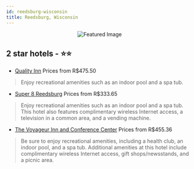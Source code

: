 ```yaml
---
id: reedsburg-wisconsin
title: Reedsburg, Wisconsin
---
```


<center><img src="https://i.travelapi.com/hotels/1000000/20000/19400/19356/4e237a88_z.jpg" alt="Featured Image" /></center>


##  2 star hotels - ⭐️⭐️

-    [Quality Inn](https://us.hurb.com/hotels/reedsburg/quality-inn-JNP-JP038718?cmp=18055) Prices from R$475.50
   > Enjoy recreational amenities such as an indoor pool and a spa tub.
-    [Super 8 Reedsburg](https://us.hurb.com/hotels/reedsburg/super-8-reedsburg-JNP-JP148307?cmp=18055) Prices from R$333.65
   > Enjoy recreational amenities such as an indoor pool and a spa tub. This hotel also features complimentary wireless Internet access, a television in a common area, and a vending machine.
-    [The Voyageur Inn and Conference Center](https://us.hurb.com/hotels/reedsburg/the-voyageur-inn-and-conference-center-JNP-JP045367?cmp=18055) Prices from R$455.36
   > Be sure to enjoy recreational amenities, including a health club, an indoor pool, and a spa tub. Additional amenities at this hotel include complimentary wireless Internet access, gift shops/newsstands, and a picnic area.
